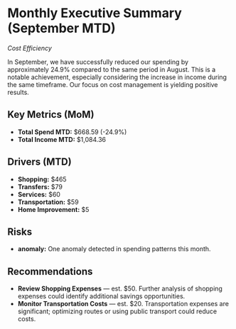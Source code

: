 # Monthly Executive Summary (September MTD)
*Cost Efficiency*

In September, we have successfully reduced our spending by approximately 24.9% compared to the same period in August. This is a notable achievement, especially considering the increase in income during the same timeframe. Our focus on cost management is yielding positive results.

## Key Metrics (MoM)
- **Total Spend MTD:** $668.59 (-24.9%)
- **Total Income MTD:** $1,084.36

## Drivers (MTD)
- **Shopping:** $465
- **Transfers:** $79
- **Services:** $60
- **Transportation:** $59
- **Home Improvement:** $5

## Risks
- **anomaly:** One anomaly detected in spending patterns this month.

## Recommendations
- **Review Shopping Expenses** — est. $50. Further analysis of shopping expenses could identify additional savings opportunities.
- **Monitor Transportation Costs** — est. $20. Transportation expenses are significant; optimizing routes or using public transport could reduce costs.
